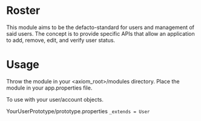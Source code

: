 Roster
=============

This module aims to be the defacto-standard for users and management of said users.
The concept is to provide specific APIs that allow an application to add, remove, edit, and verify user status.


Usage
=============

Throw the module in your <axiom_root>/modules directory.
Place the module in your app.properties file.

To use with your user/account objects.

YourUserPrototype/prototype.properties
`_extends = User`